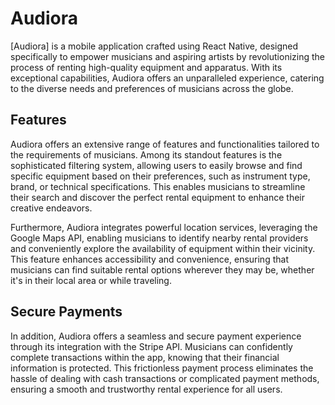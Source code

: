 # Audiora

[Audiora] is a mobile application crafted using React Native, designed specifically to empower musicians and aspiring artists by revolutionizing the process of renting high-quality equipment and apparatus. With its exceptional capabilities, Audiora offers an unparalleled experience, catering to the diverse needs and preferences of musicians across the globe.

## Features

Audiora offers an extensive range of features and functionalities tailored to the requirements of musicians. Among its standout features is the sophisticated filtering system, allowing users to easily browse and find specific equipment based on their preferences, such as instrument type, brand, or technical specifications. This enables musicians to streamline their search and discover the perfect rental equipment to enhance their creative endeavors.

Furthermore, Audiora integrates powerful location services, leveraging the Google Maps API, enabling musicians to identify nearby rental providers and conveniently explore the availability of equipment within their vicinity. This feature enhances accessibility and convenience, ensuring that musicians can find suitable rental options wherever they may be, whether it's in their local area or while traveling.

## Secure Payments

In addition, Audiora offers a seamless and secure payment experience through its integration with the Stripe API. Musicians can confidently complete transactions within the app, knowing that their financial information is protected. This frictionless payment process eliminates the hassle of dealing with cash transactions or complicated payment methods, ensuring a smooth and trustworthy rental experience for all users.
